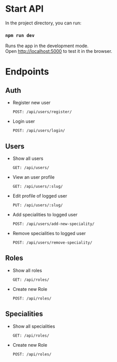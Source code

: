 # Start API

In the project directory, you can run:

### `npm run dev`

Runs the app in the development mode.<br />
Open [http://localhost:5000](http://localhost:5000) to test it in the browser.

# Endpoints

## Auth

* Register new user
    ```
    POST: /api/users/register/
    ```
* Login user
    ```
    POST: /api/users/login/
    ```

## Users

* Show all users
    ```
    GET: /api/users/
    ```
* View an user profile
    ```
    GET: /api/users/:slug/
* Edit profile of logged user
    ```
    PUT: /api/users/:slug/
    ```
* Add specialities to logged user
    ```
    POST: /api/users/add-new-speciality/
    ```
* Remove specialities to logged user
    ```
    POST: /api/users/remove-speciality/
    ```

## Roles

* Show all roles
    ```
    GET: /api/roles/
    ```
* Create new Role
    ```
    POST: /api/roles/
    ```

## Specialities

* Show all specialities
    ```
    GET: /api/roles/
    ```
* Create new Role
    ```
    POST: /api/roles/
    ```
